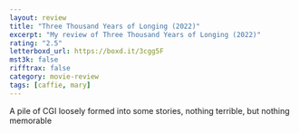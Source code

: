 ```yaml
---
layout: review
title: "Three Thousand Years of Longing (2022)"
excerpt: "My review of Three Thousand Years of Longing (2022)"
rating: "2.5"
letterboxd_url: https://boxd.it/3cgg5F
mst3k: false
rifftrax: false
category: movie-review
tags: [caffie, mary]
---
```


A pile of CGI loosely formed into some stories, nothing terrible, but nothing memorable
